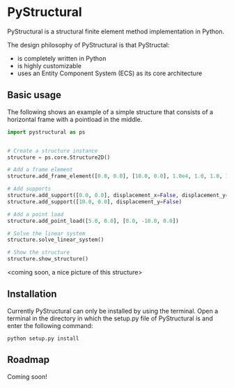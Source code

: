 # PyStructural
PyStructural is a structural finite element method implementation in Python.

The design philosophy of PyStructural is that PyStructal:
* is completely written in Python
* is highly customizable
* uses an Entity Component System (ECS) as its core architecture

## Basic usage

The following shows an example of a simple structure that consists of a horizontal frame with a pointload in the middle.

```python
import pystructural as ps


# Create a structure instance
structure = ps.core.Structure2D()

# Add a frame element
structure.add_frame_element([0.0, 0.0], [10.0, 0.0], 1.0e4, 1.0, 1.0, 1.0)

# Add supports
structure.add_support([0.0, 0.0], displacement_x=False, displacement_y=False)
structure.add_support([10.0, 0.0], displacement_y=False)

# Add a point load
structure.add_point_load([5.0, 0.0], [0.0, -10.0, 0.0])

# Solve the linear system
structure.solve_linear_system()

# Show the structure
structure.show_structure()
```

<coming soon, a nice picture of this structure>

## Installation

Currently PyStructural can only be installed by using the terminal. Open a terminal in the directory in which the setup.py file of PyStructural is and enter the following command:

    python setup.py install

## Roadmap

Coming soon!